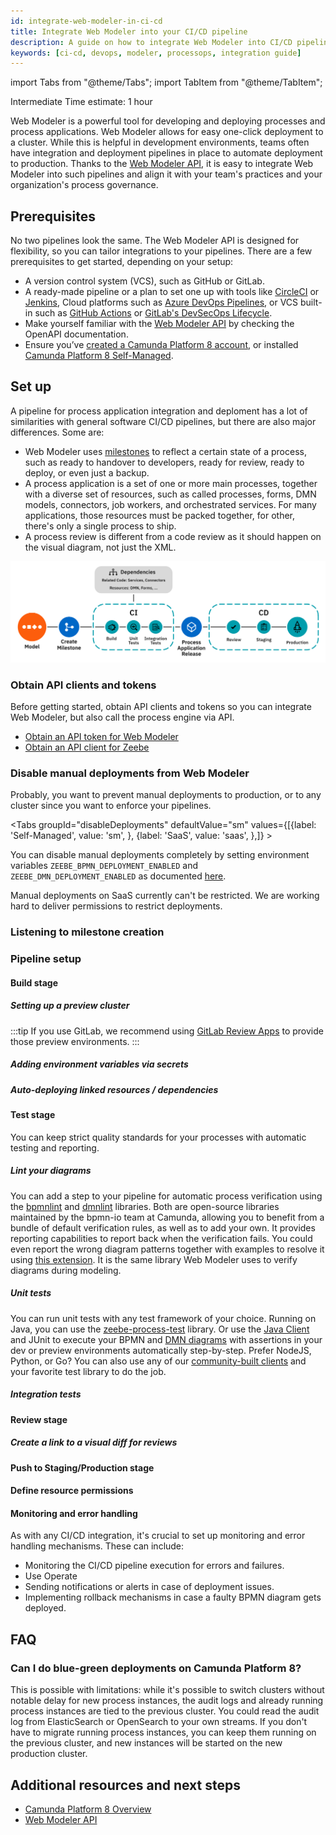 ```yaml
---
id: integrate-web-modeler-in-ci-cd
title: Integrate Web Modeler into your CI/CD pipeline
description: A guide on how to integrate Web Modeler into CI/CD pipelines to streamline deployments of process applications.
keywords: [ci-cd, devops, modeler, processops, integration guide]
---
```


import Tabs from "@theme/Tabs";
import TabItem from "@theme/TabItem";

<span class="badge badge--intermediate">Intermediate</span>
<span class="badge badge--medium">Time estimate: 1 hour</span>

Web Modeler is a powerful tool for developing and deploying processes and process applications. Web Modeler allows for easy one-click deployment to a cluster. While this is helpful in development environments, teams often have integration and deployment pipelines in place to automate deployment to production. Thanks to the [Web Modeler API](/apis-tool/web-modeler-api), it is easy to integrate Web Modeler into such pipelines and align it with your team's practices and your organization's process governance.

## Prerequisites

No two pipelines look the same. The Web Modeler API is designed for flexibility, so you can tailor integrations to your pipelines. There are a few prerequisites to get started, depending on your setup:
* A version control system (VCS), such as GitHub or GitLab.
* A ready-made pipeline or a plan to set one up with tools like [CircleCI](https://circleci.com/) or [Jenkins](https://www.jenkins.io/), Cloud platforms such as [Azure DevOps Pipelines](https://azure.microsoft.com/de-de/products/devops), or VCS built-in such as [GitHub Actions](https://github.com/features/actions) or [GitLab's DevSecOps Lifecycle](https://about.gitlab.com/stages-devops-lifecycle/).
* Make yourself familiar with the [Web Modeler API](/apis-tool/web-modeler-api) by checking the OpenAPI documentation.
* Ensure you’ve [created a Camunda Platform 8 account](/guides/create-account.md), or installed [Camunda Platform 8 Self-Managed](/self-managed).

## Set up

A pipeline for process application integration and deploment has a lot of similarities with general software CI/CD pipelines, but there are also major differences. Some are:

* Web Modeler uses [milestones](/components/modeler/web-modeler/milestones.md) to reflect a certain state of a process, such as ready to handover to developers, ready for review, ready to deploy, or even just a backup.
* A process application is a set of one or more main processes, together with a diverse set of resources, such as called processes, forms, DMN models, connectors, job workers, and orchestrated services. For many applications, those resources must be packed together, for other, there's only a single process to ship.
* A process review is different from a code review as it should happen on the visual diagram, not just the XML.

![Potential CI/CD setup with Web Modeler](img/modeler-ci-cd.png)

### Obtain API clients and tokens

Before getting started, obtain API clients and tokens so you can integrate Web Modeler, but also call the process engine via API.
* [Obtain an API token for Web Modeler](http://localhost:3000/docs/next/apis-tools/web-modeler-api/#authentication)
* [Obtain an API client for Zeebe](http://localhost:3000/docs/next/guides/setup-client-connection-credentials/)

### Disable manual deployments from Web Modeler

Probably, you want to prevent manual deployments to production, or to any cluster since you want to enforce your pipelines.

<Tabs groupId="disableDeployments" defaultValue="sm" values={[{label: 'Self-Managed', value: 'sm', }, {label: 'SaaS', value: 'saas', },]} >
<TabItem value="sm">

You can disable manual deployments completely by setting environment variables `ZEEBE_BPMN_DEPLOYMENT_ENABLED` and `ZEEBE_DMN_DEPLOYMENT_ENABLED` as documented [here](/self-managed/modeler/web-modeler/configuration/configuration.md/#general).

</TabItem>
<TabItem value="saas">

Manual deployments on SaaS currently can't be restricted. We are working hard to deliver permissions to restrict deployments.

</TabItem>
</Tabs>

### Listening to milestone creation

### Pipeline setup

#### Build stage

##### Setting up a preview cluster

:::tip
If you use GitLab, we recommend using [GitLab Review Apps](https://docs.gitlab.com/ee/ci/review_apps/) to provide those preview environments. 
:::

##### Adding environment variables via secrets

##### Auto-deploying linked resources / dependencies

#### Test stage

You can keep strict quality standards for your processes with automatic testing and reporting.

##### Lint your diagrams

You can add a step to your pipeline for automatic process verification using the [bpmnlint](https://github.com/bpmn-io/bpmnlint) and [dmnlint](https://github.com/bpmn-io/dmnlint) libraries. Both are open-source libraries maintained by the bpmn-io team at Camunda, allowing you to benefit from a bundle of default verification rules, as well as to add your own. It provides reporting capabilities to report back when the verification fails. You could even report the wrong diagram patterns together with examples to resolve it using [this extension](https://github.com/bpmn-io/bpmnlint-generate-docs-images). It is the same library Web Modeler uses to verify diagrams during modeling.

##### Unit tests

You can run unit tests with any test framework of your choice. Running on Java, you can use the [zeebe-process-test](/apis-tools/java-client/zeebe-process-test.md) library. Or use the [Java Client](/apis-tools/java-client/) and JUnit to execute your BPMN and [DMN diagrams](/apis-tools/java-client-examples/decision-evaluate.md) with assertions in your dev or preview environments automatically step-by-step. Prefer NodeJS, Python, or Go? You can also use any of our [community-built clients](/apis-tools/community-clients) and your favorite test library to do the job.

##### Integration tests

#### Review stage

##### Create a link to a visual diff for reviews

#### Push to Staging/Production stage

#### Define resource permissions

#### Monitoring and error handling
As with any CI/CD integration, it's crucial to set up monitoring and error handling mechanisms. These can include:

- Monitoring the CI/CD pipeline execution for errors and failures.
- Use Operate 
- Sending notifications or alerts in case of deployment issues.
- Implementing rollback mechanisms in case a faulty BPMN diagram gets deployed.

## FAQ

### Can I do blue-green deployments on Camunda Platform 8?

This is possible with limitations: while it's possible to switch clusters without notable delay for new process instances, the audit logs and already running process instances are tied to the previous cluster. You could read the audit log from ElasticSearch or OpenSearch to your own streams. If you don't have to migrate running process instances, you can keep them running on the previous cluster, and new instances will be started on the new production cluster.

## Additional resources and next steps

- [Camunda Platform 8 Overview](https://bit.ly/3TjNEm7)
- [Web Modeler API](/apis-tools/web-modeler-api/index.md)
